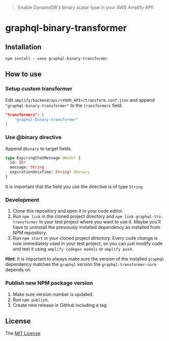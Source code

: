 > Enable DynamoDB's binary scalar type in your AWS Amplify API!

# graphql-binary-transformer


## Installation

`npm install --save graphql-binary-transformer`

## How to use

### Setup custom transformer

Edit `amplify/backend/api/<YOUR_API>/transform.conf.json` and append `"graphql-binary-transformer"` to the `transformers` field.

```json
"transformers": [
    "graphql-binary-transformer"
]
```

### Use @binary directive

Append `@binary` to target fields.

```graphql
type ExpiringChatMessage @model {
  id: ID!
  message: String
  expirationUnixTime: String! @binary
}
```

It is important that the field you use the directive is of type `String`

### Development

1. Clone this repository and open it in your code editor.
2. Run `npm link` in the cloned project directory and `npm link graphql-tts-transformer` in your test project where you want to use it. Maybe you'll have to uninstall the previously installed dependency as installed from NPM repository.
3. Run `npm start` in your cloned project directory. Every code change is now immediately used in your test project, so you can just modify code and test it using `amplify codegen models` or `amplify push`.

**Hint:** It is important to always make sure the version of the installed `graphql` dependency matches the `graphql` version the `graphql-transformer-core` depends on.

### Publish new NPM package version

1. Make sure version number is updated.
2. Run `npm publish`.
3. Create new release in GitHub including a tag.

## License

The [MIT License](LICENSE)
